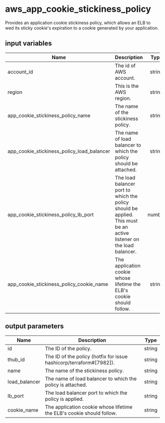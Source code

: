 # aws_app_cookie_stickiness_policy

Provides an application cookie stickiness policy, which allows an ELB to wed its sticky cookie's expiration to a cookie generated by your application.

## input variables

| Name | Description | Type | Default | Required |
|------|-------------|:----:|:-----:|:-----:|
|account_id|The id of AWS account.|string||Yes|
|region|This is the AWS region.|string|us-east-1|Yes|
|app_cookie_stickiness_policy_name|The name of the stickiness policy.|string|{{ name }}_policy|No|
|app_cookie_stickiness_policy_load_balancer|The name of load balancer to which the policy should be attached.|string||Yes|
|app_cookie_stickiness_policy_lb_port|The load balancer port to which the policy should be applied. This must be an active listener on the load balancer.|number|80|No|
|app_cookie_stickiness_policy_cookie_name|The application cookie whose lifetime the ELB's cookie should follow.|string|{{ name }}|No|

## output parameters

| Name | Description | Type |
|------|-------------|:----:|
|id|The ID of the policy.|string|
|thub_id|The ID of the policy (hotfix for issue hashicorp/terraform#[7982]).|string|
|name|The name of the stickiness policy.|string|
|load_balancer|The name of load balancer to which the policy is attached.|string|
|lb_port|The load balancer port to which the policy is applied.|string|
|cookie_name|The application cookie whose lifetime the ELB's cookie should follow.|string|
